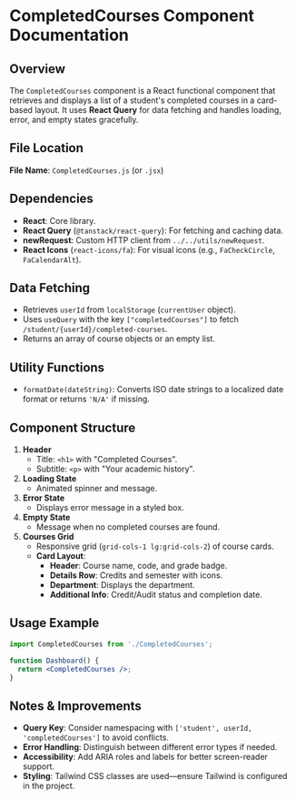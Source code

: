 
# CompletedCourses Component Documentation

## Overview
The `CompletedCourses` component is a React functional component that retrieves and displays a list of a student's completed courses in a card-based layout. It uses **React Query** for data fetching and handles loading, error, and empty states gracefully.

## File Location
**File Name**: `CompletedCourses.js` (or `.jsx`)

## Dependencies
- **React**: Core library.
- **React Query** (`@tanstack/react-query`): For fetching and caching data.
- **newRequest**: Custom HTTP client from `../../utils/newRequest`.
- **React Icons** (`react-icons/fa`): For visual icons (e.g., `FaCheckCircle`, `FaCalendarAlt`).

## Data Fetching
- Retrieves `userId` from `localStorage` (`currentUser` object).
- Uses `useQuery` with the key `["completedCourses"]` to fetch `/student/{userId}/completed-courses`.
- Returns an array of course objects or an empty list.

## Utility Functions
- `formatDate(dateString)`: Converts ISO date strings to a localized date format or returns `'N/A'` if missing.

## Component Structure
1. **Header**  
   - Title: `<h1>` with "Completed Courses".  
   - Subtitle: `<p>` with "Your academic history".
2. **Loading State**  
   - Animated spinner and message.
3. **Error State**  
   - Displays error message in a styled box.
4. **Empty State**  
   - Message when no completed courses are found.
5. **Courses Grid**  
   - Responsive grid (`grid-cols-1 lg:grid-cols-2`) of course cards.
   - **Card Layout**:
     - **Header**: Course name, code, and grade badge.
     - **Details Row**: Credits and semester with icons.
     - **Department**: Displays the department.
     - **Additional Info**: Credit/Audit status and completion date.

## Usage Example
```jsx
import CompletedCourses from './CompletedCourses';

function Dashboard() {
  return <CompletedCourses />;
}
```

## Notes & Improvements
- **Query Key**: Consider namespacing with `['student', userId, 'completedCourses']` to avoid conflicts.
- **Error Handling**: Distinguish between different error types if needed.
- **Accessibility**: Add ARIA roles and labels for better screen-reader support.
- **Styling**: Tailwind CSS classes are used—ensure Tailwind is configured in the project.
